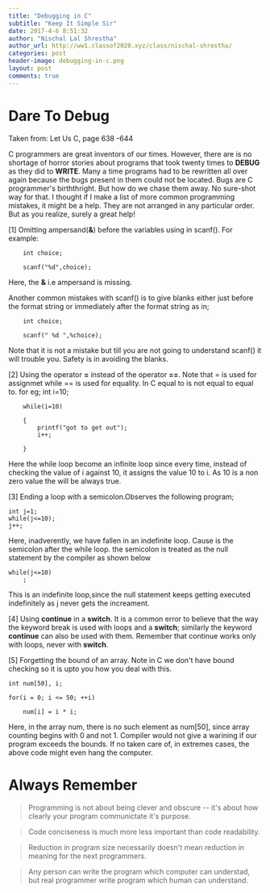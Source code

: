 ```yaml
---
title: "Debugging in C"
subtitle: "Keep It Simple Sir"
date: 2017-4-6 8:51:32
author: "Nischal Lal Shrestha"
author_url: http://ww1.classof2020.xyz/class/nischal-shrestha/
categories: post
header-image: debugging-in-c.png
layout: post
comments: true
---
```

# Dare To Debug

Taken from: Let Us C, page 638 -644

C programmers are great inventors of our times. However, there are is no shortage of horror stories about programs that took twenty times to **DEBUG** as they did to **WRITE**. Many a time programs had to be rewritten all over again because the bugs present in them could not be located. Bugs are C programmer's birththright. But how do we chase them away. No sure-shot way for that. I thought if I make a list of more common programming mistakes, it might be a help. They are not arranged in any particular order. But as you realize, surely a great help!



[1] Omitting ampersand(**&**) before the variables using in scanf().
For example:

		int choice;

		scanf("%d",choice);

Here, the **&** i.e ampersand is missing.

Another common mistakes with scanf() is to give blanks either just before the format string or immediately after the format string as in;

		int choice;

		scanf(" %d ",%choice);

Note that it is not a mistake but till you are not going to understand scanf() it will trouble you. Safety is in avoiding the blanks.

[2] Using the operator **=** instead of the operator **==**.
Note that = is used for assignmet while == is used for equality. In C equal to is not equal to equal to.
for eg;
		int i=10;

		while(i=10)

		{
			printf("got to get out");
			i++;

		}

Here the while loop become an infinite loop since every time, instead of checking the value of i against 10, it assigns
the value 10 to i. As 10 is a non zero value the will be always true.

[3] Ending a loop with a semicolon.Observes the following program;

	int j=1;
	while(j<=10);
	j++;

Here, inadverently, we have fallen in an indefinite  loop. Cause is the semicolon after the while loop.
the semicolon is treated as the null statement by the compiler as shown below

	while(j<=10)
		;

This is an indefinite loop,since the null statement keeps getting executed indefinitely as j never gets the increament.

[4] Using **continue** in a **switch**. It is a common error to believe that the way the keyword break is used with loops and a **switch**; similarly
the keyword **continue** can also be used with them. Remember that continue works only with loops, never with **switch**.

[5] Forgetting the bound of an array.
Note in C we don't have bound checking so it is upto you how you deal with this.

	int num[50], i;

	for(i = 0; i <= 50; ++i)

		num[i] = i * i;

Here, in the array num, there is no such element as num[50], since array counting begins with 0 and not 1.
Compiler would not give a warining if our program exceeds the bounds. If no taken care of, in extremes cases, the above code might even hang the computer.



# Always Remember


<blockquote>

Programming is not about being clever and obscure -- it's about how clearly your program communictate it's purpose.</blockquote>

<blockquote> Code conciseness is much more less important than code readability. </blockquote>


<blockquote> Reduction in program size necessarily doesn't mean reduction in meaning for the next programmers. </blockquote>

<blockquote> Any person can write the program which computer can understad, but real programmer write program which human can understand.

</blockquote>
